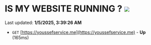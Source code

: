 # IS MY WEBSITE RUNNING ? [![](https://img.shields.io/static/v1?label=Sponsor&message=%E2%9D%A4&logo=GitHub&color=%23fe8e86)](https://github.com/sponsors/Youssef-Lehmam)

Last updated: **1/5/2025, 3:39:26 AM**

- `GET` [https://youssefservice.me](https://youssefservice.me) - **Up** (165ms)

